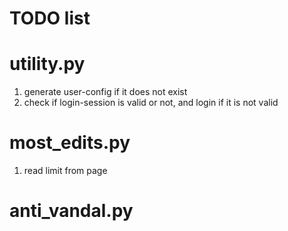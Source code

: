 TODO list
==
# utility.py
1. generate user-config if it does not exist
2. check if login-session is valid or not, and login if it is not valid

# most_edits.py
1. read limit from page

# anti_vandal.py
